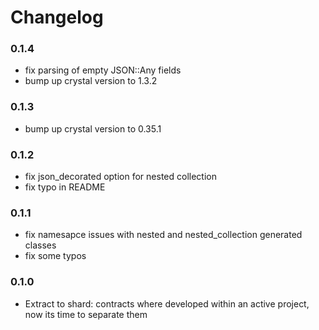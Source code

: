 # Changelog

### 0.1.4

- fix parsing of empty JSON::Any fields
- bump up crystal version to 1.3.2

### 0.1.3

- bump up crystal version to 0.35.1

### 0.1.2

- fix json_decorated option for nested collection
- fix typo in README

### 0.1.1

- fix namesapce issues with nested and nested_collection generated classes
- fix some typos

### 0.1.0

- Extract to shard: contracts where developed within an active project, now its time to separate them